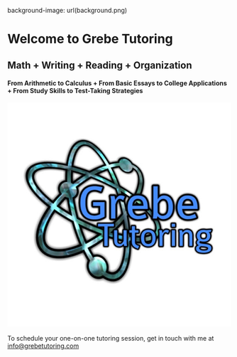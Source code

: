 background-image: url(background.png)
# Welcome to Grebe Tutoring
## Math + Writing + Reading + Organization
#### From Arithmetic to Calculus + From Basic Essays to College Applications + From Study Skills to Test-Taking Strategies
![Grebe Tutoring](Logo_color.jpg)

To schedule your one-on-one tutoring session, get in touch with me at [info@grebetutoring.com](mailto:info@grebetutoring.com)
